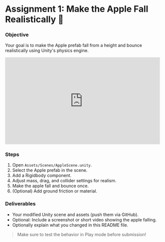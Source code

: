 # Assignment 1: Make the Apple Fall Realistically 🍎

### Objective
Your goal is to make the Apple prefab fall from a height and bounce realistically using Unity's physics engine.

<div style="max-width: 1100px; margin: 0 auto;">
  <iframe
    src="https://play.unity.com/en/games/621778e4-44d9-4388-afe2-31324d8b57cf/xfactory"
    allow="autoplay; fullscreen; xr-spatial-tracking"
    frameborder="0"
    style="width:100%; aspect-ratio:16/9; border:0;"
    loading="lazy"
  ></iframe>
</div>

### Steps
1. Open `Assets/Scenes/AppleScene.unity`.
2. Select the Apple prefab in the scene.
3. Add a Rigidbody component.
4. Adjust mass, drag, and collider settings for realism.
5. Make the apple fall and bounce once.
6. (Optional) Add ground friction or material.

### Deliverables
- Your modified Unity scene and assets (push them via GitHub).
- Optional: Include a screenshot or short video showing the apple falling.
- Optionally explain what you changed in this README file.

> Make sure to test the behavior in Play mode before submission!
